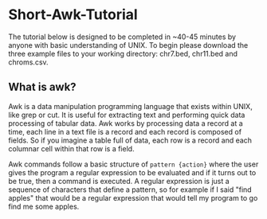 # Short-Awk-Tutorial
The tutorial below is designed to be completed in ~40-45 minutes by anyone with basic understanding of UNIX. To begin please download the three example files to your working directory: chr7.bed, chr11.bed and chroms.csv.  

## What is awk?
Awk is a data manipulation programming language that exists within UNIX, like grep or cut. It is useful for extracting text and performing quick data processing of tabular data. Awk works by processing data a record at a time, each line in a text file is a record and each record is composed of fields. So if you imagine a table full of data, each row is a record and each columnar cell within that row is a field.

Awk commands follow a basic structure of `pattern {action}` where the user gives the program a regular expression to be evaluated and if it turns out to be true, then a command is executed. A regular expression is just a sequence of characters that define a pattern, so for example if I said "find apples" that would be a regular expression that would tell my program to go find me some apples. 


